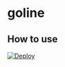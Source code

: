 # goline

## How to use

[![Deploy](https://www.herokucdn.com/deploy/button.svg)](https://heroku.com/deploy?template=https://github.com/ntjtomohide/goline)